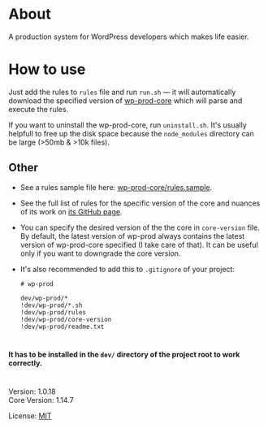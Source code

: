 # About

A production system for WordPress developers which makes life easier. 

# How to use

Just add the rules to `rules` file and run `run.sh` — it will automatically download the
specified version of [wp-prod-core](https://github.com/vladlu/wp-prod-core/) which will parse
and execute the rules.

If you want to uninstall the wp-prod-core, run `uninstall.sh`. It's usually helpfull to free up the disk
space because the `node_modules` directory can be large (>50mb & >10k files).

## Other

- See a rules sample file here: [wp-prod-core/rules.sample](https://github.com/vladlu/wp-prod-core/blob/master/rules.sample).

- See the full list of rules for the specific version of the core and nuances of its work on
[its GitHub page](https://github.com/vladlu/wp-prod-core/).

- You can specify the desired version of the the core in `core-version` file. 
By default, the latest version of wp-prod always contains the latest version of wp-prod-core specified 
(I take care of that). It can be useful only if you want to downgrade the core version.

- It's also recommended to add this to `.gitignore` of your project:

    ```
    # wp-prod
        
    dev/wp-prod/*
    !dev/wp-prod/*.sh
    !dev/wp-prod/rules
    !dev/wp-prod/core-version
    !dev/wp-prod/readme.txt
    ```
   
#
    
**It has to be installed in the `dev/` directory of the project root to work correctly.**

#

Version: 1.0.18  
Core Version: 1.14.7

License: [MIT](https://github.com/vladlu/wp-prod/blob/master/LICENSE)
